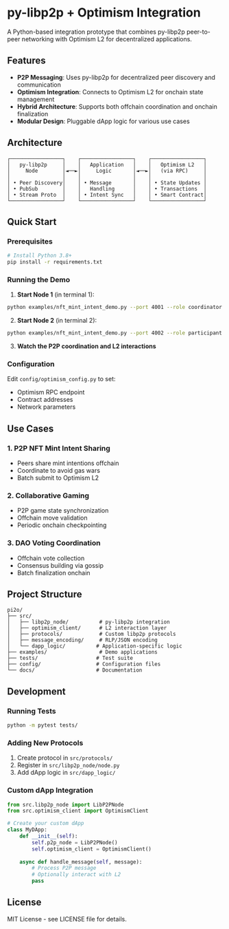 # py-libp2p + Optimism Integration

A Python-based integration prototype that combines py-libp2p peer-to-peer networking with Optimism L2 for decentralized applications.

## Features

- **P2P Messaging**: Uses py-libp2p for decentralized peer discovery and communication
- **Optimism Integration**: Connects to Optimism L2 for onchain state management
- **Hybrid Architecture**: Supports both offchain coordination and onchain finalization
- **Modular Design**: Pluggable dApp logic for various use cases

## Architecture

```
┌─────────────────┐    ┌─────────────────┐    ┌─────────────────┐
│   py-libp2p     │    │   Application   │    │   Optimism L2   │
│     Node        │◄──►│     Logic       │◄──►│   (via RPC)     │
│                 │    │                 │    │                 │
│ • Peer Discovery│    │ • Message       │    │ • State Updates │
│ • PubSub        │    │   Handling      │    │ • Transactions  │
│ • Stream Proto  │    │ • Intent Sync   │    │ • Smart Contract│
└─────────────────┘    └─────────────────┘    └─────────────────┘
```

## Quick Start

### Prerequisites

```bash
# Install Python 3.8+
pip install -r requirements.txt
```

### Running the Demo

1. **Start Node 1** (in terminal 1):
```bash
python examples/nft_mint_intent_demo.py --port 4001 --role coordinator
```

2. **Start Node 2** (in terminal 2):
```bash
python examples/nft_mint_intent_demo.py --port 4002 --role participant --connect /ip4/127.0.0.1/tcp/4001/p2p/<NODE1_PEER_ID>
```

3. **Watch the P2P coordination and L2 interactions**

### Configuration

Edit `config/optimism_config.py` to set:
- Optimism RPC endpoint
- Contract addresses
- Network parameters

## Use Cases

### 1. P2P NFT Mint Intent Sharing
- Peers share mint intentions offchain
- Coordinate to avoid gas wars
- Batch submit to Optimism L2

### 2. Collaborative Gaming
- P2P game state synchronization
- Offchain move validation
- Periodic onchain checkpointing

### 3. DAO Voting Coordination
- Offchain vote collection
- Consensus building via gossip
- Batch finalization onchain

## Project Structure

```
pi2o/
├── src/
│   ├── libp2p_node/          # py-libp2p integration
│   ├── optimism_client/      # L2 interaction layer
│   ├── protocols/            # Custom libp2p protocols
│   ├── message_encoding/     # RLP/JSON encoding
│   └── dapp_logic/          # Application-specific logic
├── examples/                 # Demo applications
├── tests/                   # Test suite
├── config/                  # Configuration files
└── docs/                    # Documentation
```

## Development

### Running Tests
```bash
python -m pytest tests/
```

### Adding New Protocols
1. Create protocol in `src/protocols/`
2. Register in `src/libp2p_node/node.py`
3. Add dApp logic in `src/dapp_logic/`

### Custom dApp Integration
```python
from src.libp2p_node import LibP2PNode
from src.optimism_client import OptimismClient

# Create your custom dApp
class MyDApp:
    def __init__(self):
        self.p2p_node = LibP2PNode()
        self.optimism_client = OptimismClient()
    
    async def handle_message(self, message):
        # Process P2P message
        # Optionally interact with L2
        pass
```

## License

MIT License - see LICENSE file for details.
